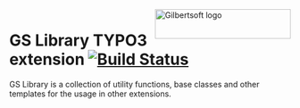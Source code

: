 <a href="http://gilbertsoft.org/">
    <img src="http://gilbertsoft.org/fileadmin/images/gilbertsoft.png" alt="Gilbertsoft logo" title="Gilbertsoft" align="right" height="53" width="243" />
</a>

# GS Library TYPO3 extension [![Build Status](https://travis-ci.org/gilbertsoft/typo3-gslib.svg?branch=master)](https://travis-ci.org/gilbertsoft/typo3-gslib)

GS Library is a collection of utility functions, base classes and other templates for the usage in other extensions.
